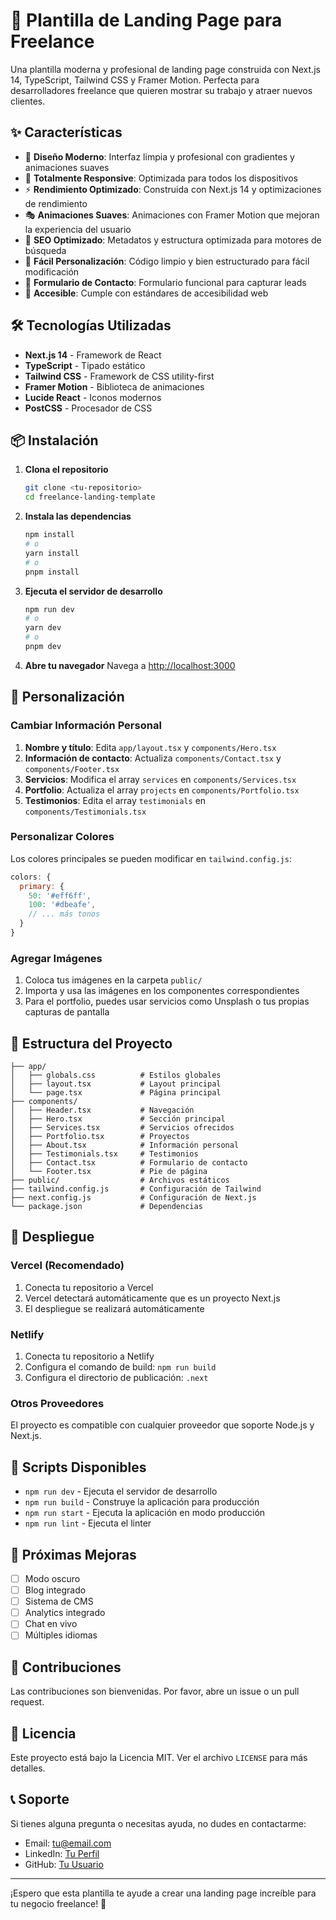 # 🚀 Plantilla de Landing Page para Freelance

Una plantilla moderna y profesional de landing page construida con Next.js 14, TypeScript, Tailwind CSS y Framer Motion. Perfecta para desarrolladores freelance que quieren mostrar su trabajo y atraer nuevos clientes.

## ✨ Características

- 🎨 **Diseño Moderno**: Interfaz limpia y profesional con gradientes y animaciones suaves
- 📱 **Totalmente Responsive**: Optimizada para todos los dispositivos
- ⚡ **Rendimiento Optimizado**: Construida con Next.js 14 y optimizaciones de rendimiento
- 🎭 **Animaciones Suaves**: Animaciones con Framer Motion que mejoran la experiencia del usuario
- 🎯 **SEO Optimizado**: Metadatos y estructura optimizada para motores de búsqueda
- 🔧 **Fácil Personalización**: Código limpio y bien estructurado para fácil modificación
- 📧 **Formulario de Contacto**: Formulario funcional para capturar leads
- 🌙 **Accesible**: Cumple con estándares de accesibilidad web

## 🛠️ Tecnologías Utilizadas

- **Next.js 14** - Framework de React
- **TypeScript** - Tipado estático
- **Tailwind CSS** - Framework de CSS utility-first
- **Framer Motion** - Biblioteca de animaciones
- **Lucide React** - Iconos modernos
- **PostCSS** - Procesador de CSS

## 📦 Instalación

1. **Clona el repositorio**
   ```bash
   git clone <tu-repositorio>
   cd freelance-landing-template
   ```

2. **Instala las dependencias**
   ```bash
   npm install
   # o
   yarn install
   # o
   pnpm install
   ```

3. **Ejecuta el servidor de desarrollo**
   ```bash
   npm run dev
   # o
   yarn dev
   # o
   pnpm dev
   ```

4. **Abre tu navegador**
   Navega a [http://localhost:3000](http://localhost:3000)

## 🎨 Personalización

### Cambiar Información Personal

1. **Nombre y título**: Edita `app/layout.tsx` y `components/Hero.tsx`
2. **Información de contacto**: Actualiza `components/Contact.tsx` y `components/Footer.tsx`
3. **Servicios**: Modifica el array `services` en `components/Services.tsx`
4. **Portfolio**: Actualiza el array `projects` en `components/Portfolio.tsx`
5. **Testimonios**: Edita el array `testimonials` en `components/Testimonials.tsx`

### Personalizar Colores

Los colores principales se pueden modificar en `tailwind.config.js`:

```javascript
colors: {
  primary: {
    50: '#eff6ff',
    100: '#dbeafe',
    // ... más tonos
  }
}
```

### Agregar Imágenes

1. Coloca tus imágenes en la carpeta `public/`
2. Importa y usa las imágenes en los componentes correspondientes
3. Para el portfolio, puedes usar servicios como Unsplash o tus propias capturas de pantalla

## 📁 Estructura del Proyecto

```
├── app/
│   ├── globals.css          # Estilos globales
│   ├── layout.tsx           # Layout principal
│   └── page.tsx             # Página principal
├── components/
│   ├── Header.tsx           # Navegación
│   ├── Hero.tsx             # Sección principal
│   ├── Services.tsx         # Servicios ofrecidos
│   ├── Portfolio.tsx        # Proyectos
│   ├── About.tsx            # Información personal
│   ├── Testimonials.tsx     # Testimonios
│   ├── Contact.tsx          # Formulario de contacto
│   └── Footer.tsx           # Pie de página
├── public/                  # Archivos estáticos
├── tailwind.config.js       # Configuración de Tailwind
├── next.config.js           # Configuración de Next.js
└── package.json             # Dependencias
```

## 🚀 Despliegue

### Vercel (Recomendado)

1. Conecta tu repositorio a Vercel
2. Vercel detectará automáticamente que es un proyecto Next.js
3. El despliegue se realizará automáticamente

### Netlify

1. Conecta tu repositorio a Netlify
2. Configura el comando de build: `npm run build`
3. Configura el directorio de publicación: `.next`

### Otros Proveedores

El proyecto es compatible con cualquier proveedor que soporte Node.js y Next.js.

## 📝 Scripts Disponibles

- `npm run dev` - Ejecuta el servidor de desarrollo
- `npm run build` - Construye la aplicación para producción
- `npm run start` - Ejecuta la aplicación en modo producción
- `npm run lint` - Ejecuta el linter

## 🎯 Próximas Mejoras

- [ ] Modo oscuro
- [ ] Blog integrado
- [ ] Sistema de CMS
- [ ] Analytics integrado
- [ ] Chat en vivo
- [ ] Múltiples idiomas

## 🤝 Contribuciones

Las contribuciones son bienvenidas. Por favor, abre un issue o un pull request.

## 📄 Licencia

Este proyecto está bajo la Licencia MIT. Ver el archivo `LICENSE` para más detalles.

## 📞 Soporte

Si tienes alguna pregunta o necesitas ayuda, no dudes en contactarme:

- Email: tu@email.com
- LinkedIn: [Tu Perfil](https://linkedin.com/in/tu-perfil)
- GitHub: [Tu Usuario](https://github.com/tu-usuario)

---

¡Espero que esta plantilla te ayude a crear una landing page increíble para tu negocio freelance! 🚀 
